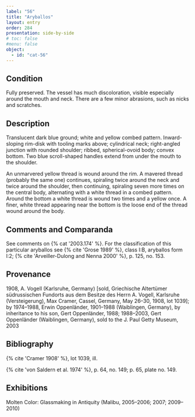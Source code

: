 ```yaml
---
label: "56"
title: "Aryballos"
layout: entry
order: 284
presentation: side-by-side
# toc: false
#menu: false 
object:
  - id: "cat-56"
---
```


## Condition

Fully preserved. The vessel has much discoloration, visible especially around the mouth and neck. There are a few minor abrasions, such as nicks and scratches.

## Description

Translucent dark blue ground; white and yellow combed pattern. Inward-sloping rim-disk with tooling marks above; cylindrical neck; right-angled junction with rounded shoulder; ribbed, spherical-ovoid body; convex bottom. Two blue scroll-shaped handles extend from under the mouth to the shoulder.

An unmarvered yellow thread is wound around the rim. A mavered thread (probably the same one) continues, spiraling twice around the neck and twice around the shoulder, then continuing, spiraling seven more times on the central body, alternating with a white thread in a combed pattern. Around the bottom a white thread is wound two times and a yellow once. A finer, white thread appearing near the bottom is the loose end of the thread wound around the body.

## Comments and Comparanda

See comments on {% cat '2003.174' %}. For the classification of this particular aryballos see {% cite 'Grose 1989' %}, class I:B, aryballos form I:2;  {% cite 'Arveiller-Dulong and Nenna 2000' %}, p. 125, no. 153.

## Provenance

1908, A. Vogell (Karlsruhe, Germany) [sold, Griechische Altertümer südrussischen Fundorts aus dem Besitze des Herrn A. Vogell, Karlsruhe (Versteigerung), Max Cramer, Cassel, Germany, May 26–30, 1908, lot 1039]; by 1974–1988, Erwin Oppenländer, 1901–1988 (Waiblingen, Germany), by inheritance to his son, Gert Oppenländer, 1988; 1988–2003, Gert Oppenländer (Waiblingen, Germany), sold to the J. Paul Getty Museum, 2003

## Bibliography

{% cite 'Cramer 1908' %}, lot 1039, ill.

{% cite 'von Saldern et al. 1974' %}, p. 64, no. 149; p. 65, plate no. 149.

## Exhibitions

Molten Color: Glassmaking in Antiquity (Malibu, 2005–2006; 2007; 2009–2010)
